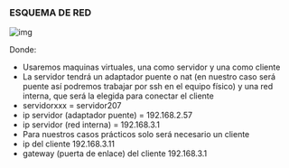 ### ESQUEMA DE RED

![img](https://i.imgur.com/NBlGZDM.png)

Donde: 

+ Usaremos maquinas virtuales, una como servidor y una como cliente
+ La servidor tendrá un adaptador puente o nat (en nuestro caso será puente así podremos trabajar por ssh en el equipo físico) y una red interna, que será la elegida para conectar el cliente
+ servidorxxx = servidor207
+ ip servidor (adaptador puente) = 192.168.2.57
+ ip servidor (red interna) = 192.168.3.1
+ Para nuestros casos prácticos solo será necesario un cliente
+ ip del cliente 192.168.3.11
+ gateway (puerta de enlace) del cliente 192.168.3.1


